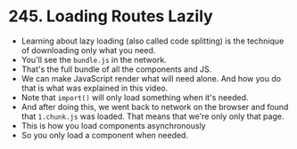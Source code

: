 # 245. Loading Routes Lazily
- Learning about lazy loading (also called code splitting) is the technique of downloading only what you need.
- You'll see the `bundle.js` in the network.
- That's the full bundle of all the components and JS.
- We can make JavaScript render what will need alone. And how you do that is what was explained in this video.
- Note that `import()` will only load something when it's needed.
- And after doing this, we went back to network on the browser and found that `1.chunk.js` was loaded. That means that we're only only that page. 
- This is how you load components asynchronously
- So you only load a component when needed.